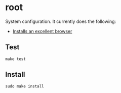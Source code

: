 root
====

System configuration. It currently does the following:

- [Installs an excellent browser](https://www.mozilla.org/firefox)

Test
----

    make test

Install
-------

    sudo make install
